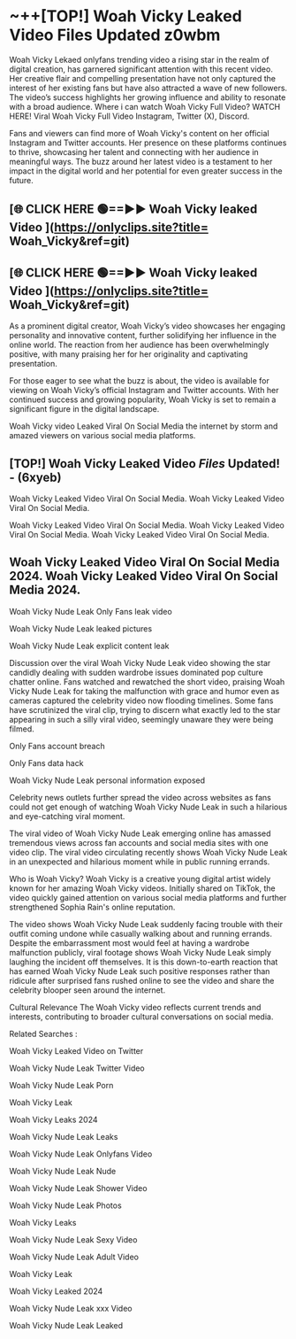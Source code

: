 # ~++[TOP!]  Woah Vicky Leaked Video Files Updated z0wbm<br>

 Woah Vicky Lekaed onlyfans trending video a rising star in the realm of digital creation, has garnered significant attention with this recent video. Her creative flair and compelling presentation have not only captured the interest of her existing fans but have also attracted a wave of new followers. The video’s success highlights her growing influence and ability to resonate with a broad audience.
Where i can watch  Woah Vicky Full Video? WATCH HERE! Viral  Woah Vicky Full Video Instagram, Twitter (X), Discord.


Fans and viewers can find more of  Woah Vicky's content on her official Instagram and Twitter accounts. Her presence on these platforms continues to thrive, showcasing her talent and connecting with her audience in meaningful ways. The buzz around her latest video is a testament to her impact in the digital world and her potential for even greater success in the future.


## [🌐 CLICK HERE 🟢==►►  Woah Vicky leaked Video ](https://onlyclips.site?title= Woah_Vicky&ref=git)

## [🌐 CLICK HERE 🟢==►►  Woah Vicky leaked Video ](https://onlyclips.site?title= Woah_Vicky&ref=git)


As a prominent digital creator,  Woah Vicky’s video showcases her engaging personality and innovative content, further solidifying her influence in the online world. The reaction from her audience has been overwhelmingly positive, with many praising her for her originality and captivating presentation.

For those eager to see what the buzz is about, the video is available for viewing on  Woah Vicky’s official Instagram and Twitter accounts. With her continued success and growing popularity,  Woah Vicky is set to remain a significant figure in the digital landscape.


  Woah Vicky video Leaked Viral On Social Media the internet by storm and amazed viewers on various social media platforms.


## [TOP!]  Woah Vicky Leaked Video *Files* Updated! - (6xyeb) 

 Woah Vicky Leaked Video Viral On Social Media. Woah Vicky Leaked Video Viral On Social Media.

 Woah Vicky Leaked Video Viral On Social Media. Woah Vicky Leaked Video Viral On Social Media. Woah Vicky Leaked Video Viral On Social Media.


##  Woah Vicky Leaked Video Viral On Social Media 2024. Woah Vicky Leaked Video Viral On Social Media 2024.
 Woah Vicky Nude Leak Only Fans leak video

 Woah Vicky Nude Leak leaked pictures

 Woah Vicky Nude Leak explicit content leak

Discussion over the viral  Woah Vicky Nude Leak video showing the star candidly dealing with sudden wardrobe issues dominated pop culture chatter online. Fans watched and rewatched the short video, praising  Woah Vicky Nude Leak for taking the malfunction with grace and humor even as cameras captured the celebrity video now flooding timelines. Some fans have scrutinized the viral clip, trying to discern what exactly led to the star appearing in such a silly viral video, seemingly unaware they were being filmed.


Only Fans account breach

Only Fans data hack

 Woah Vicky Nude Leak personal information exposed

Celebrity news outlets further spread the video across websites as fans could not get enough of watching  Woah Vicky Nude Leak in such a hilarious and eye-catching viral moment.


The viral video of  Woah Vicky Nude Leak emerging online has amassed tremendous views across fan accounts and social media sites with one video clip. The viral video circulating recently shows  Woah Vicky Nude Leak in an unexpected and hilarious moment while in public running errands.


Who is  Woah Vicky?  Woah Vicky is a creative young digital artist widely known for her amazing  Woah Vicky videos. Initially shared on TikTok, the video quickly gained attention on various social media platforms and further strengthened Sophia Rain's online reputation.

The video shows  Woah Vicky Nude Leak suddenly facing trouble with their outfit coming undone while casually walking about and running errands. Despite the embarrassment most would feel at having a wardrobe malfunction publicly, viral footage shows  Woah Vicky Nude Leak simply laughing the incident off themselves. It is this down-to-earth reaction that has earned  Woah Vicky Nude Leak such positive responses rather than ridicule after surprised fans rushed online to see the video and share the celebrity blooper seen around the internet.

Cultural Relevance The  Woah Vicky video reflects current trends and interests, contributing to broader cultural conversations on social media.

Related Searches :

 Woah Vicky Leaked Video on Twitter

 Woah Vicky Nude Leak Twitter Video

 Woah Vicky Nude Leak Porn

 Woah Vicky Leak 

 Woah Vicky Leaks 2024

 Woah Vicky Nude Leak Leaks

 Woah Vicky Nude Leak Onlyfans Video

 Woah Vicky Nude Leak Nude

 Woah Vicky Nude Leak Shower Video

 Woah Vicky Nude Leak Photos

 Woah Vicky Leaks

 Woah Vicky Nude Leak Sexy Video

 Woah Vicky Nude Leak Adult Video

 Woah Vicky Leak

 Woah Vicky Leaked 2024

 Woah Vicky Nude Leak xxx Video

 Woah Vicky Nude Leak Leaked